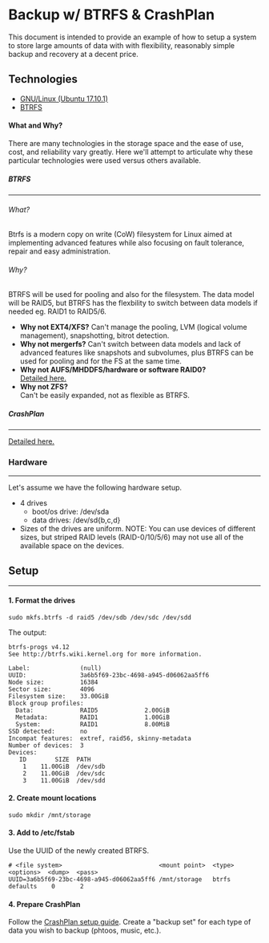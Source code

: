 # Backup w/ BTRFS & CrashPlan
This document is intended to provide an example of how to setup a system to store large amounts of data with with flexibility, reasonably simple backup and recovery at a decent price.

## Technologies
* [GNU/Linux (Ubuntu 17.10.1)](https://ubuntu.com)
* [BTRFS](https://btrfs.wiki.kernel.org)

#### What and Why?
There are many technologies in the storage space and the ease of use, cost, and reliability vary greatly. Here we'll attempt to articulate why these particular technologies were used versus others available.

##### BTRFS
---
###### What?
Btrfs is a modern copy on write (CoW) filesystem for Linux aimed at implementing advanced features while also focusing on fault tolerance, repair and easy administration.
###### Why?
BTRFS will be used for pooling and also for the filesystem. The data model will be RAID5, but BTRFS has the flexbility to switch between data models if needed eg. RAID1 to RAID5/6.
* **Why not EXT4/XFS?**
Can't manage the pooling, LVM (logical volume management), snapshotting, bitrot detection.
* **Why not mergerfs?**
Can't switch between data models and lack of advanced features like snapshots and subvolumes, plus BTRFS can be used for pooling and for the FS at the same time.
* **Why not AUFS/MHDDFS/hardware or software RAID0?**  
[Detailed here.](/docs/backup_(mergerfs,crashplan,snapraid).md#why)
* **Why not ZFS?**  
Can't be easily expanded, not as flexible as BTRFS.

##### CrashPlan
---
[Detailed here.](/docs/backup_(mergerfs,crashplan).md#crashplan)

### Hardware
---
Let's assume we have the following hardware setup.
* 4 drives
  * boot/os drive: /dev/sda
  * data drives: /dev/sd{b,c,d}
* Sizes of the drives are uniform.
NOTE: You can use devices of different sizes, but striped RAID levels (RAID-0/10/5/6) may not use all of the available space on the devices.

## Setup
---
#### 1. Format the drives
`sudo mkfs.btrfs -d raid5 /dev/sdb /dev/sdc /dev/sdd`

The output:
```
btrfs-progs v4.12
See http://btrfs.wiki.kernel.org for more information.

Label:              (null)
UUID:               3a6b5f69-23bc-4698-a945-d06062aa5ff6
Node size:          16384
Sector size:        4096
Filesystem size:    33.00GiB
Block group profiles:
  Data:             RAID5             2.00GiB
  Metadata:         RAID1             1.00GiB
  System:           RAID1             8.00MiB
SSD detected:       no
Incompat features:  extref, raid56, skinny-metadata
Number of devices:  3
Devices:
   ID        SIZE  PATH
    1    11.00GiB  /dev/sdb
    2    11.00GiB  /dev/sdc
    3    11.00GiB  /dev/sdd
```

#### 2. Create mount locations
`sudo mkdir /mnt/storage`

#### 3. Add to /etc/fstab
Use the UUID of the newly created BTRFS.
```
# <file system>                           <mount point>  <type>  <options>  <dump>  <pass>
UUID=3a6b5f69-23bc-4698-a945-d06062aa5ff6 /mnt/storage   btrfs    defaults    0       2

```

#### 4. Prepare CrashPlan
Follow the [CrashPlan setup guide](setup_(crashplan).md). Create a "backup set" for each type of data you wish to backup (phtoos, music, etc.).
